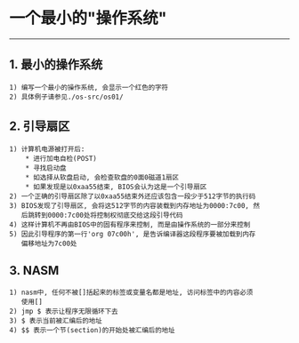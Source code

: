 # **一个最小的"操作系统"** #
***


## **1. 最小的操作系统** ##
    1) 编写一个最小的操作系统, 会显示一个红色的字符
    2) 具体例子请参见./os-src/os01/


## **2. 引导扇区** ##
    1) 计算机电源被打开后:
        * 进行加电自检(POST)
        * 寻找启动盘
        * 如选择从软盘启动, 会检查软盘的0面0磁道1扇区
        * 如果发现是以0xaa55结束, BIOS会认为这是一个引导扇区
    2) 一个正确的引导扇区除了以0xaa55结束外还应该包含一段少于512字节的执行码
    3) BIOS发现了引导扇区, 会将这512字节的内容装载到内存地址为0000:7c00, 然
       后跳转到0000:7c00处将控制权彻底交给这段引导代码
    4) 这样计算机不再由BIOS中的固有程序来控制, 而是由操作系统的一部分来控制
    5) 因此引导程序的第一行'org 07c00h', 是告诉编译器这段程序要被加载到内存
       偏移地址为7c00处 


## **3. NASM** ##
    1) nasm中, 任何不被[]括起来的标签或变量名都是地址, 访问标签中的内容必须
       使用[]
    2) jmp $ 表示让程序无限循环下去
    3) $ 表示当前被汇编后的地址
    4) $$ 表示一个节(section)的开始处被汇编后的地址

